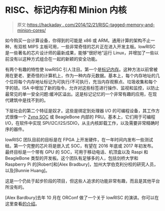 # RISC、标记内存和 Minion 内核

> 原文:[https://hackaday . com/2014/12/21/RISC-tagged-memory-and-minion-cores/](https://hackaday.com/2014/12/21/risc-tagged-memory-and-minion-cores/)

如今购买一台计算设备，你得到的可能是 x86 或 ARM。通用计算的架构不止一种，有双核 MIPS 主板可用，一些非常奇怪的芯片正在进入开发主板。lowRISC 是一些著名的芯片设计师的最新成果，能够“很好地”运行 Linux，并增加了一些以前没有以这种方式组合在一起的新颖的安全功能。

有两个有趣的特性使 lowRISC 引人注目。第一个是[标记内存](http://en.wikipedia.org/wiki/Tagged_architecture)。这种方法以前曾被用在更老、更奇怪的计算机上，作为一种内存元数据。基本上，每个内存地址的几个位将每个内存地址标记为可执行/不可执行，充当内存观察点、垃圾收集和每个字的锁。ISA 中增加了新的指令，允许对这些标签进行操作、监视和监控，以防止最常见的单一安全问题:缓冲区溢出。这是标记记忆的一个非常有趣的应用，在现代建筑中是找不到的。

下层社会的第二个特征是奴才。这些是绑定到处理器 I/O 的可编程设备，其工作方式很像一个 [Zynq SOC](http://www.xilinx.com/products/silicon-devices/soc/zynq-7000.html) 或 BeagleBone 内部的 PRU。基本上，它们用于可编程 I/O，在软件中实现 SPI/I2C/I2S/SDIO，从主内核卸载工作，以及需要非常精确时序的器件。

lowRISC 团队目前的目标是在 FPGA 上开发硬件，在一年时间内发布一些测试硅。第一个完整的芯片将是嵌入式 SOC，有望在 2016 年底或 2017 年初发布。最终目标是一个带有 GPU 的 SOC，可用于移动电话、机顶盒以及 Raspi 和 BeagleBone 类型的开发板。这个团队有足够多的人，包括剑桥大学和 Raspberry Pi 的[Robert]和[Alex Bradbury]，加州大学伯克利分校的研究人员，以及[Bunnie Huang]。

这是一个仍处于起步阶段的项目，但这些人追求的功能非常有趣，而且是其他平台所没有的。

[Alex Bardbury]去年 10 月在 ORConf 做了一个关于 lowRISC 的演讲。你可以在这里查看[的介绍](https://speakerdeck.com/asb/lowrisc-a-first-look)。